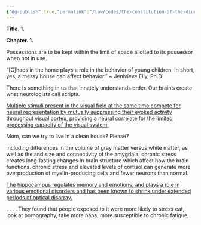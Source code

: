 ```yaml
---
{"dg-publish":true,"permalink":"/law/codes/the-constitution-of-the-diurnal-conduct-of-individual-persons/judicial-ruling-discourses/section-1-4/","created":"July 11, 2015, 3:11 PM"}
---
```



**Title. 1.**

**Chapter. 1.**

Possessions are to be kept within the limit of space allotted to its possessor when not in use.

“[C]haos in the home plays a role in the behavior of young children. In short, yes, a messy house can affect behavior.” ~ Jenivieve Elly, Ph.D

There is something in us that innately understands order. Our brain’s create what neurologists call scripts.

[Multiple stimuli present in the visual field at the same time compete for neural representation by mutually suppressing their evoked activity throughout visual cortex, providing a neural correlate for the limited processing capacity of the visual system.](https://unclutterer.com/2011/03/29/scientists-find-physical-clutter-negatively-affects-your-ability-to-focus-process-information/)

Mom, can we try to live in a clean house? Please?

including differences in the volume of gray matter versus white matter, as well as the and size and connectivity of the amygdala. chronic stress creates long-lasting changes in brain structure which affect how the brain functions. chronic stress and elevated levels of cortisol can generate more overproduction of myelin-producing cells and fewer neurons than normal.

[The hippocampus regulates memory and emotions, and plays a role in various emotional disorders and has been known to shrink under extended periods of optical disarray.](https://www.psychologytoday.com/blog/the-athletes-way/201402/chronic-stress-can-damage-brain-structure-and-connectivity)

. . . . They found that people exposed to it were more likely to stress eat, look at pornography, take more naps, more susceptible to chronic fatigue,